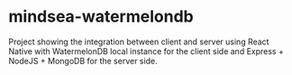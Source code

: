 # mindsea-watermelondb

Project showing the integration between client and server using React Native with WatermelonDB local instance for the client side and Express + NodeJS + MongoDB for the server side.

